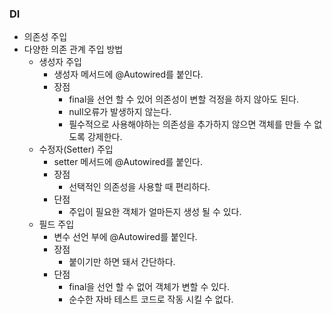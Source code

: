 ### DI

- 의존성 주입
- 다양한 의존 관계 주입 방법
    - 생성자 주입
        - 생성자 메서드에 @Autowired를 붙인다.
        - 장점
            - final을 선언 할 수 있어 의존성이 변할 걱정을 하지 않아도 된다.
            - null오류가 발생하지 않는다.
            - 필수적으로 사용해야하는 의존성을 추가하지 않으면 객체를 만들 수 없도록 강제한다.
    - 수정자(Setter) 주입
        - setter 메서드에 @Autowired를 붙인다.
        - 장점
            - 선택적인 의존성을 사용할 때 편리하다.
        - 단점
            - 주입이 필요한 객체가 얼마든지 생성 될 수 있다.
    - 필드 주입
        - 변수 선언 부에 @Autowired를 붙인다.
        - 장점
            - 붙이기만 하면 돼서 간단하다.
        - 단점
            - final을 선언 할 수 없어 객체가 변할 수 있다.
            - 순수한 자바 테스트 코드로 작동 시킬 수 없다.
